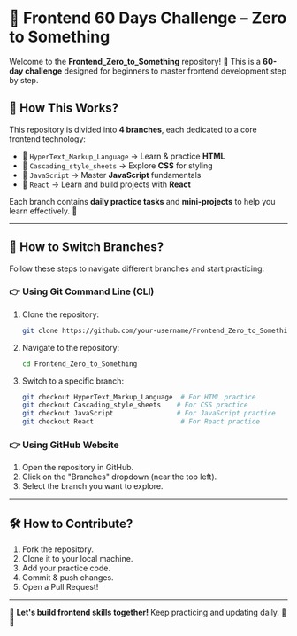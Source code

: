 # 🚀 Frontend 60 Days Challenge – Zero to Something  

Welcome to the **Frontend_Zero_to_Something** repository! 🎉 This is a **60-day challenge** designed for beginners to master frontend development step by step.  

## 📌 How This Works?  
This repository is divided into **4 branches**, each dedicated to a core frontend technology:  

- 🌿 `HyperText_Markup_Language` → Learn & practice **HTML**  
- 🌿 `Cascading_style_sheets` → Explore **CSS** for styling  
- 🌿 `JavaScript` → Master **JavaScript** fundamentals  
- 🌿 `React` → Learn and build projects with **React**  

Each branch contains **daily practice tasks** and **mini-projects** to help you learn effectively. 🚀  

---

## 🔀 How to Switch Branches?  
Follow these steps to navigate different branches and start practicing:  

### 👉 **Using Git Command Line (CLI)**  
1. Clone the repository:  
   ```bash  
   git clone https://github.com/your-username/Frontend_Zero_to_Something.git  
   ```  
2. Navigate to the repository:  
   ```bash  
   cd Frontend_Zero_to_Something  
   ```  
3. Switch to a specific branch:  
   ```bash  
   git checkout HyperText_Markup_Language  # For HTML practice  
   git checkout Cascading_style_sheets    # For CSS practice  
   git checkout JavaScript                # For JavaScript practice  
   git checkout React                      # For React practice  
   ```  

### 👉 **Using GitHub Website**  
1. Open the repository in GitHub.  
2. Click on the "Branches" dropdown (near the top left).  
3. Select the branch you want to explore.  

---



## 🛠️ How to Contribute?  
1. Fork the repository.  
2. Clone it to your local machine.  
3. Add your practice code.  
4. Commit & push changes.  
5. Open a Pull Request!  

---

🎯 **Let's build frontend skills together!** Keep practicing and updating daily. 🚀🔥  
